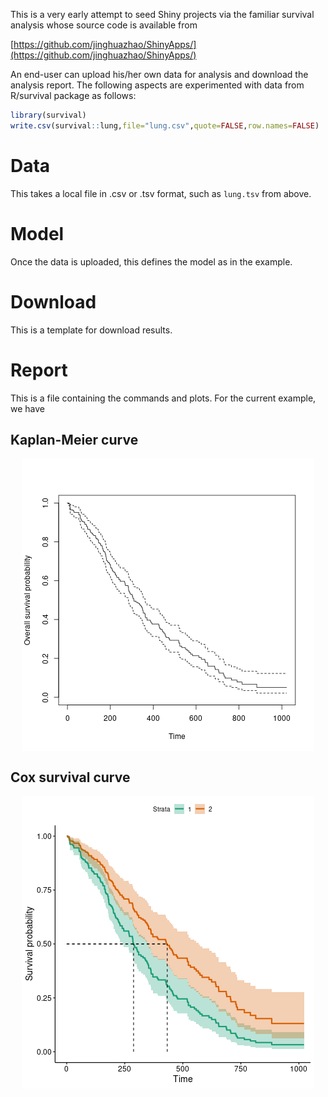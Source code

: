 This is a very early attempt to seed Shiny projects via the familiar survival analysis whose source code is available from

[https://github.com/jinghuazhao/ShinyApps/](https://github.com/jinghuazhao/ShinyApps/)

An end-user can upload his/her own data for analysis and download the analysis report. The following aspects are experimented with data from 
R/survival package as follows:




```r
library(survival)
write.csv(survival::lung,file="lung.csv",quote=FALSE,row.names=FALSE)
```

# Data

This takes a local file in .csv or .tsv format, such as `lung.tsv` from above.

# Model

Once the data is uploaded, this defines the model as in the example.

# Download

This is a template for download results.

# Report

This is a file containing the commands and plots. For the current example, we have

## Kaplan-Meier curve

<img src="www/km-1.png" title="plot of chunk km" alt="plot of chunk km" style="display:block; margin: auto" style="display: block; margin: auto;" />

## Cox survival curve


<img src="www/cox-1.png" title="plot of chunk cox" alt="plot of chunk cox" style="display:block; margin: auto" style="display: block; margin: auto;" />

